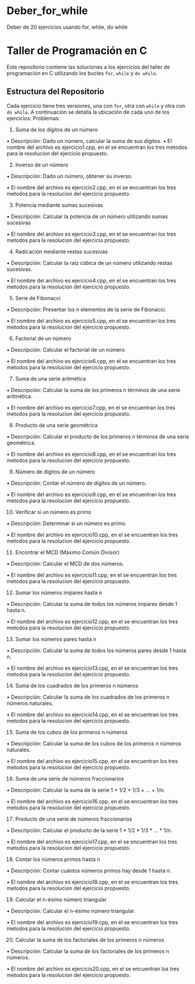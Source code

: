 # Deber_for_while
Deber de 20 ejercicios usando for, while, do while
# Taller de Programación en C 
Este repositorio contiene las soluciones a los ejercicios del taller de programación en C utilizando los bucles `for`, `while` y `do while`.
## Estructura del Repositorio 
Cada ejercicio tiene tres versiones, una con `for`, otra con `while` y otra con `do while`. A continuación se detalla la ubicación de cada uno de los ejercicios:
Problemas:

1. Suma de los dígitos de un número

• Descripción: Dado un número, calcular la suma de sus dígitos.
• El nombre del archivo es ejercicio1.cpp, en el se encuentran los tres metodos para la resolucion del ejercicio propuesto.

2. Inverso de un número

• Descripción: Dado un número, obtener su inverso.

• El nombre del archivo es ejercicio2.cpp, en el se encuentran los tres metodos para la resolucion del ejercicio propuesto.

3. Potencia mediante sumas sucesivas

• Descripción: Calcular la potencia de un número utilizando sumas sucesivas

• El nombre del archivo es ejercicio3.cpp, en el se encuentran los tres metodos para la resolucion del ejercicio propuesto.

4. Radicación mediante restas sucesivas

• Descripción: Calcular la raíz cúbica de un número utilizando restas sucesivas.

• El nombre del archivo es ejercicio4.cpp, en el se encuentran los tres metodos para la resolucion del ejercicio propuesto.

5. Serie de Fibonacci

• Descripción: Presentar los n elementos de la serie de Fibonacci.

• El nombre del archivo es ejercicio5.cpp, en el se encuentran los tres metodos para la resolucion del ejercicio propuesto.

6. Factorial de un número

• Descripción: Calcular el factorial de un número.

• El nombre del archivo es ejercicio6.cpp, en el se encuentran los tres metodos para la resolucion del ejercicio propuesto.

7. Suma de una serie aritmética

• Descripción: Calcular la suma de los primeros n términos de una serie aritmética.

• El nombre del archivo es ejercicio7.cpp, en el se encuentran los tres metodos para la resolucion del ejercicio propuesto.

8. Producto de una serie geométrica

• Descripción: Calcular el producto de los primeros n términos de una serie geométrica.

• El nombre del archivo es ejercicio8.cpp, en el se encuentran los tres metodos para la resolucion del ejercicio propuesto.

9. Número de dígitos de un número

• Descripción: Contar el número de dígitos de un número.

• El nombre del archivo es ejercicio9.cpp, en el se encuentran los tres metodos para la resolucion del ejercicio propuesto.

10. Verificar si un número es primo

• Descripción: Determinar si un número es primo.

• El nombre del archivo es ejercicio10.cpp, en el se encuentran los tres metodos para la resolucion del ejercicio propuesto.

11. Encontrar el MCD (Máximo Común Divisor)

• Descripción: Calcular el MCD de dos números.

• El nombre del archivo es ejercicio11.cpp, en el se encuentran los tres metodos para la resolucion del ejercicio propuesto.

12. Sumar los números impares hasta n

• Descripción: Calcular la suma de todos los números impares desde 1 hasta n.

• El nombre del archivo es ejercicio12.cpp, en el se encuentran los tres metodos para la resolucion del ejercicio propuesto.

13. Sumar los números pares hasta n

• Descripción: Calcular la suma de todos los números pares desde 1 hasta n.

• El nombre del archivo es ejercicio13.cpp, en el se encuentran los tres metodos para la resolucion del ejercicio propuesto.

14. Suma de los cuadrados de los primeros n números

• Descripción: Calcular la suma de los cuadrados de los primeros n números naturales.

• El nombre del archivo es ejercicio14.cpp, en el se encuentran los tres metodos para la resolucion del ejercicio propuesto.

15. Suma de los cubos de los primeros n números

• Descripción: Calcular la suma de los cubos de los primeros n números naturales.

• El nombre del archivo es ejercicio15.cpp, en el se encuentran los tres metodos para la resolucion del ejercicio propuesto.

16. Suma de una serie de números fraccionarios

• Descripción: Calcular la suma de la serie 1 + 1/2 + 1/3 + … + 1/n.

• El nombre del archivo es ejercicio16.cpp, en el se encuentran los tres metodos para la resolucion del ejercicio propuesto.

17. Producto de una serie de números fraccionarios

• Descripción: Calcular el producto de la serie 1 * 1/2 * 1/3 * … * 1/n.

• El nombre del archivo es ejercicio17.cpp, en el se encuentran los tres metodos para la resolucion del ejercicio propuesto.

18. Contar los números primos hasta n

• Descripción: Contar cuántos números primos hay desde 1 hasta n.

• El nombre del archivo es ejercicio18.cpp, en el se encuentran los tres metodos para la resolucion del ejercicio propuesto.

19. Calcular el n-ésimo número triangular

• Descripción: Calcular el n-ésimo número triangular.

• El nombre del archivo es ejercicio19.cpp, en el se encuentran los tres metodos para la resolucion del ejercicio propuesto.

20. Calcular la suma de los factoriales de los primeros n números

• Descripción: Calcular la suma de los factoriales de los primeros n números.

• El nombre del archivo es ejercicio20.cpp, en el se encuentran los tres metodos para la resolucion del ejercicio propuesto.
